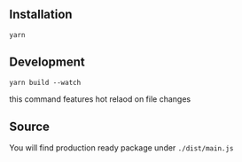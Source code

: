 ## Installation

```
yarn
```

## Development

```
yarn build --watch
```

this command features hot relaod on file changes

## Source

You will find production ready package under `./dist/main.js`
